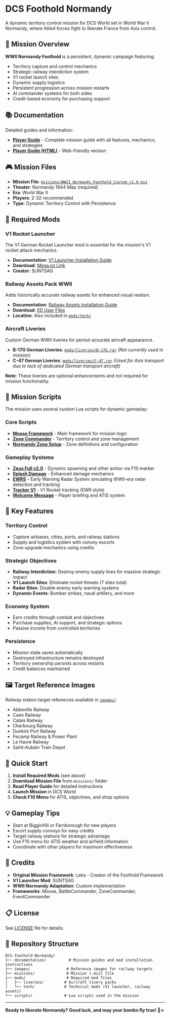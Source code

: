 # DCS Foothold Normandy

A dynamic territory control mission for DCS World set in World War II Normandy, where Allied forces fight to liberate France from Axis control.

## 🎯 Mission Overview

**WWII Normandy Foothold** is a persistent, dynamic campaign featuring:
- Territory capture and control mechanics
- Strategic railway interdiction system
- V1 rocket launch sites
- Dynamic supply logistics
- Persistent progression across mission restarts
- AI commander systems for both sides
- Credit-based economy for purchasing support

## 📚 Documentation

Detailed guides and information:

- **[Player Guide](documentation/Foothold_Normandy_Player_Guide.md)** - Complete mission guide with all features, mechanics, and strategies
- **[Player Guide (HTML)](documentation/Foothold_Normandy_Player_Guide.html)** - Web-friendly version

## 🎮 Mission Files

- **Mission File**: [`missions/WWII_Normandy_Foothold_Custom_v1.0.miz`](missions/)
- **Theater**: Normandy 1944 Map (required)
- **Era**: World War II
- **Players**: 2-32 recommended
- **Type**: Dynamic Territory Control with Persistence

## 🔧 Required Mods

### V1 Rocket Launcher
The V1 German Rocket Launcher mod is essential for the mission's V1 rocket attack mechanics.

- **Documentation**: [V1 Launcher Installation Guide](documentation/WW2%20V1%20German%20Rocket%20Launcher.md)
- **Download**: [Mega.nz Link](https://mega.nz/file/YZcThapa#esMMJJWy590onz6fWJgMs7RvZ9pk5Crzp6ETmiYW4L0)
- **Creator**: SUNTSAG

### Railway Assets Pack WWII
Adds historically accurate railway assets for enhanced visual realism.

- **Documentation**: [Railway Assets Installation Guide](documentation/Railway%20Assets%20Pack%20WWII.md)
- **Download**: [ED User Files](https://www.digitalcombatsimulator.com/en/files/3345513/)
- **Location**: Also included in [`mods/tech/`](mods/tech/)

### Aircraft Liveries
Custom German WWII liveries for period-accurate aircraft appearance.

- **B-17G German Liveries**: [`mods/liveries/B-17G.rar`](mods/liveries/) *(Not currently used in mission)*
- **C-47 German Liveries**: [`mods/liveries/C-47.rar`](mods/liveries/) *(Used for Axis transport due to lack of dedicated German transport aircraft)*

**Note**: These liveries are optional enhancements and not required for mission functionality.

## 📜 Mission Scripts

The mission uses several custom Lua scripts for dynamic gameplay:

### Core Scripts
- **[Moose Framework](scripts/Moose_2025-09-27_TT.lua)** - Main framework for mission logic
- **[Zone Commander](scripts/zoneCommander_moose-Custom_WWII.lua)** - Territory control and zone management
- **[Normandy Zone Setup](scripts/Normandy_Zone_Setup-Custom.lua)** - Zone definitions and configuration

### Gameplay Systems
- **[Zeus Full v2.0](scripts/zeus_Full_v2.0.lua)** - Dynamic spawning and other action via F10 marker
- **[Splash Damage](scripts/Splash_Damage_3.4.2_Standard_With_Ground_Ordnance.lua)** - Enhanced damage mechanics
- **[EWRS](scripts/EWRS.lua)** - Early Warning Radar System simulating WWII-era radar detection and tracking
- **[Tracker V1](scripts/TrackerV1.lua)** - V1 Rocket tracking (EWR style)
- **[Welcome Message](scripts/WelcomeMessage_Normandy.lua)** - Player briefing and ATIS system

## 🎯 Key Features

### Territory Control
- Capture airbases, cities, ports, and railway stations
- Supply and logistics system with convoy escorts
- Zone upgrade mechanics using credits

### Strategic Objectives
- **Railway Interdiction**: Destroy enemy supply lines for massive strategic impact
- **V1 Launch Sites**: Eliminate rocket threats (7 sites total)
- **Radar Sites**: Disable enemy early warning systems
- **Dynamic Events**: Bomber strikes, naval artillery, and more

### Economy System
- Earn credits through combat and objectives
- Purchase supplies, AI support, and strategic options
- Passive income from controlled territories

### Persistence
- Mission state saves automatically
- Destroyed infrastructure remains destroyed
- Territory ownership persists across restarts
- Credit balances maintained

## 🖼️ Target Reference Images

Railway station target references available in [`images/`](images/):
- Abbeville Railway
- Caen Railway
- Calais Railway
- Cherbourg Railway
- Dunkirk Port Railway
- Fecamp Railway & Power Plant
- Le Havre Railway
- Saint-Aubain Train Depot

## 🚀 Quick Start

1. **Install Required Mods** (see above)
2. **Download Mission File** from `missions/` folder
3. **Read Player Guide** for detailed instructions
4. **Launch Mission** in DCS World
5. **Check F10 Menu** for ATIS, objectives, and shop options

## 💡 Gameplay Tips

- Start at BigginHill or Farnborough for new players
- Escort supply convoys for easy credits
- Target railway stations for strategic advantage
- Use F10 menu for ATIS weather and airfield information
- Coordinate with other players for maximum effectiveness

## 👥 Credits

- **Original Mission Framework**: Leka - Creator of the Foothold Framework
- **V1 Launcher Mod**: SUNTSAG
- **WWII Normandy Adaptation**: Custom implementation
- **Frameworks**: Moose, BattleCommander, ZoneCommander, EventCommander

## 📋 License

See [LICENSE](LICENSE) file for details.

## 🔗 Repository Structure

```
DCS-foothold-Normandy/
├── documentation/          # Mission guides and mod installation instructions
├── images/                # Reference images for railway targets
├── missions/              # Mission (.miz) file
├── mods/                  # Required mod files
│   ├── liveries/         # Aircraft livery packs
│   └── tech/             # Technical mods (V1 launcher, railway assets)
└── scripts/              # Lua scripts used in the mission
```

---

**Ready to liberate Normandy? Good luck, and may your bombs fly true!** 🎯✈️
